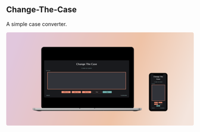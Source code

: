 ## Change-The-Case
A simple case converter.


<p align="center">
  <img src="docs/ctc-github-profile-header.png" alt="change-the-case-website-on-devices"/>
</p>